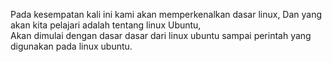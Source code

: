 Pada kesempatan kali ini kami akan memperkenalkan dasar linux,
Dan yang akan kita pelajari adalah tentang linux Ubuntu,<br/>
Akan dimulai dengan dasar dasar dari linux ubuntu sampai perintah yang digunakan pada linux ubuntu.